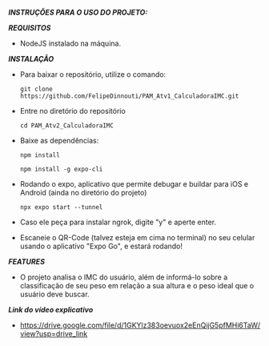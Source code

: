 ***INSTRUÇÕES PARA O USO DO PROJETO:***

***REQUISITOS***

  - NodeJS instalado na máquina.

***INSTALAÇÃO***

- Para baixar o repositório, utilize o comando:

      git clone https://github.com/FelipeDinnouti/PAM_Atv1_CalculadoraIMC.git
- Entre no diretório do repositório
  
      cd PAM_Atv2_CalculadoraIMC

- Baixe as dependências:

      npm install
  
      npm install -g expo-cli
  
- Rodando o expo, aplicativo que permite debugar e buildar para iOS e Android (ainda no diretório do projeto)

      npx expo start --tunnel
- Caso ele peça para instalar ngrok, digite "y" e aperte enter.

 - Escaneie o QR-Code (talvez esteja em cima no terminal) no seu celular usando o aplicativo "Expo Go", e estará rodando!

***FEATURES***
- O projeto analisa o IMC do usuário, além de informá-lo sobre a classificação de seu peso em relação a sua altura e o peso ideal que o usuário deve buscar.

***Link do vídeo explicativo***

- https://drive.google.com/file/d/1GKYlz383oevuox2eEnQijG5pfMHi6TaW/view?usp=drive_link

